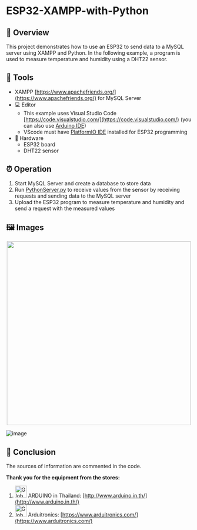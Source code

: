 # ESP32-XAMPP-with-Python
## 🤔 **Overview**

This project demonstrates how to use an ESP32 to send data to a MySQL server using XAMPP and Python. In the following example, a program is used to measure temperature and humidity using a DHT22 sensor.

## 🧰 **Tools**

- XAMPP [https://www.apachefriends.org/](https://www.apachefriends.org/) for MySQL Server
- 💻 Editor
    - This example uses Visual Studio Code [https://code.visualstudio.com/](https://code.visualstudio.com/) (you can also use [Arduino IDE](https://www.arduino.cc/en/software))
    - VScode must have [PlatformIO IDE](https://docs.platformio.org/en/latest/) installed for ESP32 programming
- 🔨 Hardware
    - ESP32 board
    - DHT22 sensor

## ⏰ **Operation**

1. Start MySQL Server and create a database to store data
2. Run [PythonServer.py](../blob/main/PythonServer.py) to receive values from the sensor by receiving requests and sending data to the MySQL server
3. Upload the ESP32 program to measure temperature and humidity and send a request with the measured values

## 🖼️ **Images**

<div align="center">
  <img src="https://github.com/SonOfThitivas/ESP32-XAMPP-with-Python/assets/83740933/02e1f0b7-b060-449d-bc39-57dd6a7194ab" width="500"/>
</div>

![image](https://github.com/SonOfThitivas/ESP32-XAMPP-with-Python/assets/83740933/8aeb10a5-8b4b-4522-bd02-75cc977e4fd8)


## 📖 **Conclusion**

The sources of information are commented in the code.

**Thank you for the equipment from the stores:**

1. <img src="https://th.bing.com/th?id=ODLS.89188d41-8c11-42e9-9942-842f77220682&amp;w=32&amp;h=32&amp;qlt=93&amp;pcl=fffffa&amp;o=6&amp;pid=1.2" height="32" width="32" alt="Global web icon" class="rms_img" data-bm="44"> ARDUINO in Thailand: [http://www.arduino.in.th/](http://www.arduino.in.th/)
2. <img src="https://th.bing.com/th?id=ODLS.414a449b-7b4c-4c7b-a96f-33c7a91e102e&amp;w=32&amp;h=32&amp;qlt=90&amp;pcl=fffffa&amp;o=6&amp;pid=1.2" height="32" width="32" alt="Global web icon" class="rms_img" data-bm="41"> Arduitronics: [https://www.arduitronics.com/](https://www.arduitronics.com/)
